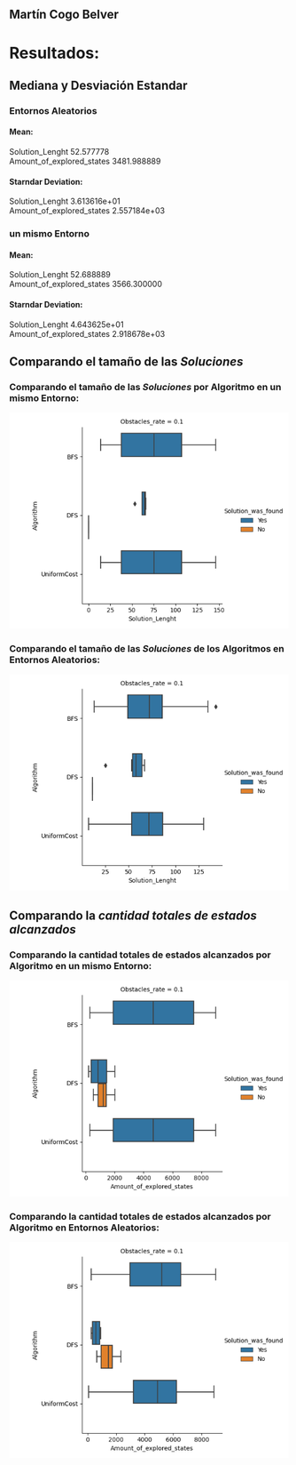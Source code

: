 ## Martín Cogo Belver

# Resultados:

## Mediana y Desviación Estandar
### **Entornos Aleatorios**
#### Mean:
Solution_Lenght                52.577778  
Amount_of_explored_states    3481.988889  
#### Starndar Deviation:
Solution_Lenght              3.613616e+01  
Amount_of_explored_states    2.557184e+03  
### **un mismo Entorno**
#### Mean:
Solution_Lenght                52.688889  
Amount_of_explored_states    3566.300000  
#### Starndar Deviation:
Solution_Lenght              4.643625e+01  
Amount_of_explored_states    2.918678e+03  

## Comparando el tamaño de las *Soluciones*

### Comparando el tamaño de las *Soluciones* por Algoritmo en un **mismo Entorno**:

!["Grafico de Caja según el tamaño de la Solución para cada algoritmo algoritmo(Mismo Entorno)""](ResultSets/Same%20Environment/BoxPlotBestSolution-SameEnvironment.png)

### Comparando el tamaño de las *Soluciones* de los Algoritmos en **Entornos Aleatorios**:

!["Grafico de Caja según el tamaño de la Solución para cada algoritmo algoritmo(En Entorno Aleatorio)"](ResultSets/Random%20Environment/BoxPlotBestSolution-RandomEnvironment.png)

## Comparando la *cantidad totales de estados alcanzados*

### Comparando la cantidad totales de estados alcanzados por Algoritmo en un **mismo Entorno**:
!["Grafico de Caja según la cantidad de estados alcanzados para encontrar la solución para cada algoritmo algoritmo(Mismo Entorno)""](ResultSets/Same%20Environment/BoxPlotFaster-SameEnvironment.png)

### Comparando la cantidad totales de estados alcanzados por Algoritmo en **Entornos Aleatorios**:

!["Grafico de Caja según la cantidad de estados alcanzados para encontrar la solución para cada algoritmo algoritmo(En Entorno Aleatorio)""](ResultSets/Random%20Environment/BoxPlotFaster-RandomEnvironment.png)

